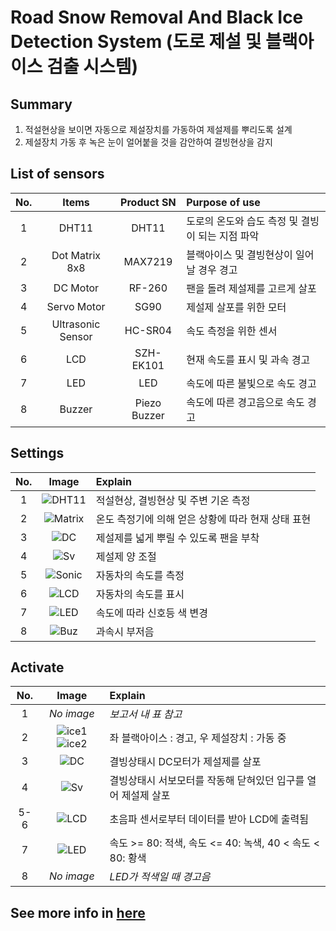 # Road Snow Removal And Black Ice Detection System (도로 제설 및 블랙아이스 검출 시스템)

## Summary

1. 적설현상을 보이면 자동으로 제설장치를 가동하여 제설제를 뿌리도록 설계
2. 제설장치 가동 후 녹은 눈이 얼어붙을 것을 감안하여 결빙현상을 감지

## List of sensors

|No.|Items|Product SN|Purpose of use|
|:-:|:---:|:-----:|:------------|
|1|DHT11|DHT11|도로의 온도와 습도 측정 및 결빙이 되는 지점 파악|
|2|Dot Matrix 8x8|MAX7219|블랙아이스 및 결빙현상이 일어날 경우 경고|
|3|DC Motor|RF-260|팬을 돌려 제설제를 고르게 살포|
|4|Servo Motor|SG90|제설제 살포를 위한 모터|
|5|Ultrasonic Sensor|HC-SR04|속도 측정을 위한 센서|
|6|LCD|SZH-EK101|현재 속도를 표시 및 과속 경고|
|7|LED|LED|속도에 따른 불빛으로 속도 경고|
|8|Buzzer|Piezo Buzzer|속도에 따른 경고음으로 속도 경고|

## Settings

|No.|Image|Explain|
|:-:|:---:|:------|
|1|![DHT11](./images/setting/1.jpeg)|적설현상, 결빙현상 및 주변 기온 측정|
|2|![Matrix](./images/setting/2.jpeg)|온도 측정기에 의해 얻은 상황에 따라 현재 상태 표현|
|3|![DC](./images/setting/3.jpeg)|제설제를 넓게 뿌릴 수 있도록 팬을 부착|
|4|![Sv](./images/setting/4.jpeg)|제설제 양 조절|
|5|![Sonic](./images/setting/5.jpeg)|자동차의 속도를 측정|
|6|![LCD](./images/setting/6.jpeg)|자동차의 속도를 표시|
|7|![LED](./images/activate/5.jpeg)|속도에 따라 신호등 색 변경|
|8|![Buz](./images/setting/8.jpeg)|과속시 부저음|

## Activate

|No.|Image|Explain|
|:-:|:---:|:------|
|1|*No image*|*보고서 내 표 참고*|
|2|![ice1](./images/activate/2_1.png) ![ice2](./images/activate/2_2.png)|좌 블랙아이스 : 경고, 우 제설장치 : 가동 중|
|3|![DC](./images/activate/3.jpeg)|결빙상태시 DC모터가 제설제를 살포|
|4|![Sv](./images/activate/4.jpeg)|결빙상태시 서보모터를 작동해 닫혀있던 입구를 열어 제설제 살포|
|5-6|![LCD](./images/activate/5.jpeg)|초음파 센서로부터 데이터를 받아 LCD에 출력됨|
|7|![LED](./images/activate/7.jpeg)|속도 >= 80: 적색, 속도 <= 40: 녹색, 40 < 속도 < 80: 황색|
|8|*No image*|*LED가 적색일 때 경고음*|

## See more info in [here](최종결과보고서(양식)-압축됨.pdf)